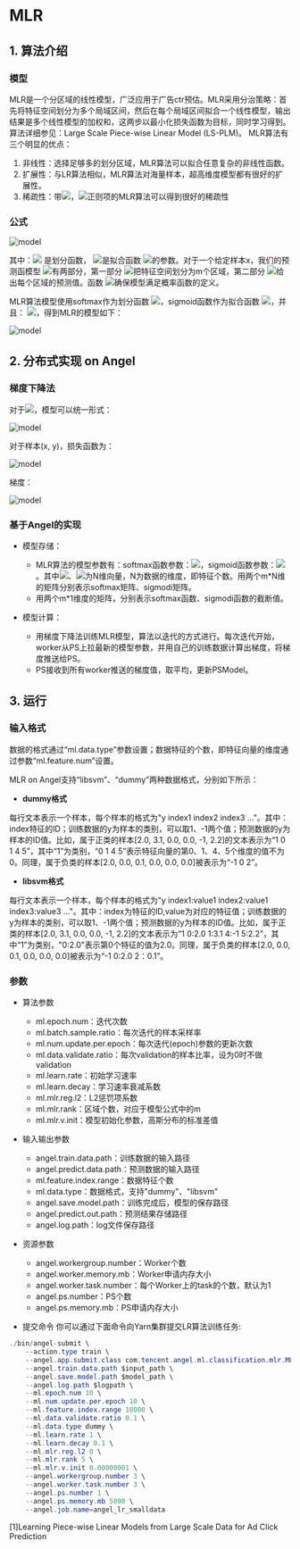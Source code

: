 # MLR
## 1. 算法介绍
### 模型
MLR是一个分区域的线性模型，广泛应用于广告ctr预估。MLR采用分治策略：首先将特征空间划分为多个局域区间，然后在每个局域区间拟合一个线性模型，输出结果是多个线性模型的加权和，这两步以最小化损失函数为目标，同时学习得到。算法详细参见：Large Scale Piece-wise Linear Model (LS-PLM)。
MLR算法有三个明显的优点：
1. 非线性：选择足够多的划分区域，MLR算法可以拟合任意复杂的非线性函数。
2. 扩展性：与LR算法相似，MLR算法对海量样本，超高维度模型都有很好的扩展性。
3. 稀疏性：带![](http://latex.codecogs.com/png.latex?\dpi{100}\inline%20L_1)，![](http://latex.codecogs.com/png.latex?\dpi{100}\inline%20L_{2,1})正则项的MLR算法可以得到很好的稀疏性

### 公式

![model](http://latex.codecogs.com/png.latex?\dpi{150}p(y=1|x)=g(\Sigma_{j=1}^m\sigma(u_j^Tx)\eta(w_j^Tx)))

其中：![](http://latex.codecogs.com/png.latex?\dpi{100}\inline%20\sigma(\cdot)) 是划分函数，
![](http://latex.codecogs.com/png.latex?\dpi{100}\inline%20w_1,w_2,...,w_m)是拟合函数
![](http://latex.codecogs.com/png.latex?\dpi{100}\inline%20\eta(\cdot))的参数。对于一个给定样本x，我们的预测函模型
![](http://latex.codecogs.com/png.latex?\dpi{100}\inline%20p(y|x))有两部分，第一部分
![](http://latex.codecogs.com/png.latex?\dpi{100}\inline%20\sigma(u_{j^T}x))把特征空间划分为m个区域，第二部分
![](http://latex.codecogs.com/png.latex?\dpi{100}\inline%20\eta(w_j^Tx))给出每个区域的预测值。函数
![](http://latex.codecogs.com/png.latex?\dpi{100}\inline%20g(\cdot))确保模型满足概率函数的定义。

MLR算法模型使用softmax作为划分函数
![](http://latex.codecogs.com/png.latex?\dpi{100}\inline%20\sigma(x))，sigmoid函数作为拟合函数
![](http://latex.codecogs.com/png.latex?\dpi{100}\inline%20\eta(x))，并且：
![](http://latex.codecogs.com/png.latex?\dpi{100}\inline%20g(x)=x)，得到MLR的模型如下：

![model](http://latex.codecogs.com/png.latex?\dpi{150}p(y=1|x)=\Sigma^m_{i=1}\frac{\exp(u_i^Tx)}{\Sigma_{j=1}^m\exp(u_j^Tx)}\cdot\frac{1}{1+\exp(-w_i^Tx)})

## 2. 分布式实现 on Angel
### 梯度下降法
对于![](http://latex.codecogs.com/png.latex?\dpi{100}\inline%20y\in%20\\{-1,1\\})，模型可以统一形式：

![model](http://latex.codecogs.com/png.latex?\dpi{150}\begin{array}{ll}p(y=1|x)&=\Sigma^m_{i=1}\frac{exp(u_i^Tx)}{\Sigma_{j=1}^m%20exp(u_j^Tx)}\cdot\frac{1}{1+exp(-yw_i^Tx)}\\\\\\\\%20&=\Sigma^m_{i=1}\frac{exp(u_i^Tx)}{\Sigma_{j=1}^m%20exp(u_j^Tx)}\cdot\sigma(yw_i^Tx)\end{array})

对于样本(x, y)，损失函数为：

![model](http://latex.codecogs.com/png.latex?\dpi{150}\begin{array}{rl}l(x,y)&=-\ln{P(y|x)}=-\ln\frac{1}{\Sigma_{j=1}^m%20e^{u_j^Tx}}\Sigma_{i=1}^m{e^{u_i^Tx}}\sigma(yw_i^Tx)\\\\\\\\%20&=\ln\Sigma_{j=1}^m%20e^{u_j^Tx}-\ln(\Sigma_{i=1}^m%20e^{u_i^Tx}\sigma(yw_i^Tx))\end{array})

梯度：

![model](http://latex.codecogs.com/png.latex?\dpi{150}\begin{array}{rl}\triangledown_{u_k}l&=\frac{e^{u_k^Tx}x}{\Sigma_{j=1}^m%20e^{u_j^T}x}-\frac{e^{u_k^Tx}\sigma(yw_k^Tx)x}{\Sigma_{i=1}^m%20e^{u_i^Tx}\sigma(yw_i^Tx)}\\\\\\\\%20\triangledown_{w_k}l&=\frac{ye^{u_k^Tx}\sigma(yw_k^Tx)(\sigma(yw_k^Tx)-1)x}{\Sigma_{i=1}^m%20e^{u_i^Tx}\sigma(yw_i^Tx)}\end{array})

### 基于Angel的实现
* 模型存储：
    * MLR算法的模型参数有：softmax函数参数：![](http://latex.codecogs.com/png.latex?\dpi{100}\inline%20u_1,u_2,...,u_m)，sigmoid函数参数：![](http://latex.codecogs.com/png.latex?\dpi{100}\inline%20w_1,w_2,...,w_m)     。其中![](http://latex.codecogs.com/png.latex?\dpi{100}\inline%20u_i)、![](http://latex.codecogs.com/png.latex?\dpi{100}\inline%20w_i)为N维向量，N为数据的维度，即特征个数。用两个m*N维的矩阵分别表示softmax矩阵、sigmodi矩阵。
    * 用两个m*1维度的矩阵，分别表示softmax函数、sigmodi函数的截断值。
    
* 模型计算：    
    * 用梯度下降法训练MLR模型，算法以迭代的方式进行。每次迭代开始，worker从PS上拉最新的模型参数，并用自己的训练数据计算出梯度，将梯度推送给PS。
    * PS接收到所有worker推送的梯度值，取平均，更新PSModel。

## 3. 运行
### 输入格式

数据的格式通过“ml.data.type”参数设置；数据特征的个数，即特征向量的维度通过参数“ml.feature.num”设置。

MLR on Angel支持“libsvm”、“dummy”两种数据格式，分别如下所示：

* **dummy格式**

每行文本表示一个样本，每个样本的格式为"y index1 index2 index3 ..."。其中：index特征的ID；训练数据的y为样本的类别，可以取1、-1两个值；预测数据的y为样本的ID值。比如，属于正类的样本[2.0, 3.1, 0.0, 0.0, -1, 2.2]的文本表示为“1 0 1 4 5”，其中“1”为类别，“0 1 4 5”表示特征向量的第0、1、4、5个维度的值不为0。同理，属于负类的样本[2.0, 0.0, 0.1, 0.0, 0.0, 0.0]被表示为“-1 0 2”。

 * **libsvm格式**

每行文本表示一个样本，每个样本的格式为"y index1:value1 index2:value1 index3:value3 ..."。其中：index为特征的ID,value为对应的特征值；训练数据的y为样本的类别，可以取1、-1两个值；预测数据的y为样本的ID值。比如，属于正类的样本[2.0, 3.1, 0.0, 0.0, -1, 2.2]的文本表示为“1 0:2.0 1:3.1 4:-1 5:2.2”，其中“1”为类别，"0:2.0"表示第0个特征的值为2.0。同理，属于负类的样本[2.0, 0.0, 0.1, 0.0, 0.0, 0.0]被表示为“-1 0:2.0 2：0.1”。

###  参数
* 算法参数  
  * ml.epoch.num：迭代次数   
  * ml.batch.sample.ratio：每次迭代的样本采样率   
  * ml.num.update.per.epoch：每次迭代(epoch)参数的更新次数
  * ml.data.validate.ratio：每次validation的样本比率，设为0时不做validation
  * ml.learn.rate：初始学习速率   
  * ml.learn.decay：学习速率衰减系数   
  * ml.mlr.reg.l2：L2惩罚项系数
  * ml.mlr.rank：区域个数，对应于模型公式中的m
  * ml.mlr.v.init：模型初始化参数，高斯分布的标准差值

* 输入输出参数
  * angel.train.data.path：训练数据的输入路径
  * angel.predict.data.path：预测数据的输入路径
  * ml.feature.index.range：数据特征个数
  * ml.data.type：数据格式，支持"dummy"、"libsvm"    
  * angel.save.model.path：训练完成后，模型的保存路径
  *	angel.predict.out.path：预测结果存储路径
  * angel.log.path：log文件保存路径   

* 资源参数
  * angel.workergroup.number：Worker个数   
  * angel.worker.memory.mb：Worker申请内存大小    
  * angel.worker.task.number：每个Worker上的task的个数，默认为1    
  * angel.ps.number：PS个数    
  * angel.ps.memory.mb：PS申请内存大小   


* 提交命令
你可以通过下面命令向Yarn集群提交LR算法训练任务:
```java
./bin/angel-submit \
    --action.type train \
    --angel.app.submit.class com.tencent.angel.ml.classification.mlr.MLRRunner  \
    --angel.train.data.path $input_path \
    --angel.save.model.path $model_path \
    --angel.log.path $logpath \
    --ml.epoch.num 10 \
    --ml.num.update.per.epoch 10 \
    --ml.feature.index.range 10000 \
    --ml.data.validate.ratio 0.1 \
    --ml.data.type dummy \
    --ml.learn.rate 1 \
    --ml.learn.decay 0.1 \
    --ml.mlr.reg.l2 0 \
    --ml.mlr.rank 5 \
    --ml.mlr.v.init 0.00000001 \ 
    --angel.workergroup.number 3 \
    --angel.worker.task.number 3 \
    --angel.ps.number 1 \
    --angel.ps.memory.mb 5000 \
    --angel.job.name=angel_lr_smalldata
```


[1]Learning Piece-wise Linear Models from Large Scale Data for Ad Click Prediction
